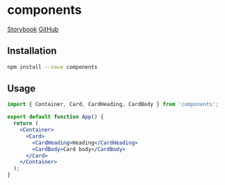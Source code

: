 # components

[Storybook](https://alexndremelyanov.github.io/components)
[GitHub](https://github.com/alexndremelyanov/components)

## Installation

```sh
npm install --save components
```

## Usage

```jsx
import { Container, Card, CardHeading, CardBody } from 'components';

export default function App() {
  return (
    <Container>
      <Card>
        <CardHeading>Heading</CardHeading>
        <CardBody>Card body</CardBody>
      </Card>
    </Container>
  );
}
```
